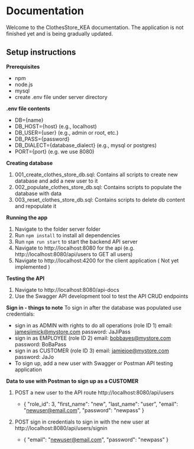 # Documentation

Welcome to the ClothesStore_KEA documentation. The application is not finished yet and is being gradually updated.

## Setup instructions

**Prerequisites**
- npm
- node.js
- mysql
- create .env file under server directory

**.env file contents**
- DB={name}
- DB_HOST={host} (e.g., localhost)
- DB_USER={user} (e.g., admin or root, etc.)
- DB_PASS={password}
- DB_DIALECT={database_dialect} (e.g., mysql or postgres)
- PORT={port} (e.g. we use 8080)

**Creating database**
1. 001_create_clothes_store_db.sql: Contains all scripts to create new database and add a new user to it
2. 002_populate_clothes_store_db.sql: Contains scripts to populate the database with data
3. 003_reset_clothes_store_db.sql: Contains scripts to delete db content and repopulate it

**Running the app**
1. Navigate to the folder server folder
2. Run `npm install` to install all dependencies
3. Run `npm run start` to start the backend API server 
4. Navigate to http://localhost:8080 for the api (e.g. http://localhost:8080/api/users to GET all users)
5. Navigate to http://localhost:4200 for the client application ( Not yet implemented )

**Testing the API**
1. Navigate to http://localhost:8080/api-docs
2. Use the Swagger API development tool to test the API CRUD endpoints

**Sign in - things to note**
To sign in after the database was populated use credentials:  
- sign in as ADMIN with rights to do all operations (role ID 1)
    email: jamesjimick@mystore.com 
    password: JaJiPass
- sign in as EMPLOYEE (role ID 2)
    email: bobbayes@mystore.com
    password: BoBaPass
- sign in as CUSTOMER (role ID 3)
    email: jamiejoe@mystore.com
    password: JaJo
- To sign up, add a new user with Swagger or Postman API testing application

**Data to use with Postman to sign up as a CUSTOMER**
1. POST a new user to the API route http://localhost:8080/api/users
    - {
        "role_id": 3,
        "first_name": "new",
        "last_name": "user",
        "email": "newuser@email.com",
        "password": "newpass"
       }
    
2. POST sign in credentials to sign in with the new user at http://localhost:8080/api/users/signin
    - {
        "email": "newuser@email.com",
        "password": "newpass"
       }   
